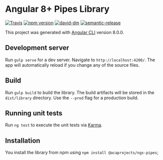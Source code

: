 # Angular 8+ Pipes Library

[![Travis](https://travis-ci.org/acaprojects/ngx-pipes.svg)](https://travis-ci.org/acaprojects/ngx-pipes)
[![npm version](https://badge.fury.io/js/%40acaprojects%2Fngx-pipes.svg)](https://badge.fury.io/js/%40acaprojects%2Fngx-pipes)
[![david-dm](https://david-dm.org/acaprojects/ngx-pipes.svg)](https://david-dm.org/acaprojects/ngx-pipes)
[![semantic-release](https://img.shields.io/badge/%20%20%F0%9F%93%A6%F0%9F%9A%80-semantic--release-e10079.svg)](https://github.com/semantic-release/semantic-release)

This project was generated with [Angular CLI](https://github.com/angular/angular-cli) version 8.0.0.

## Development server

Run `gulp serve` for a dev server. Navigate to `http://localhost:4200/`. The app will automatically reload if you change any of the source files.

## Build

Run `gulp build` to build the library. The build artifacts will be stored in the `dist/library` directory. Use the `--prod` flag for a production build.

## Running unit tests

Run `ng test` to execute the unit tests via [Karma](https://karma-runner.github.io).

## Installation

You install the library from npm using `npm install @acaprojects/ngx-pipes`;
